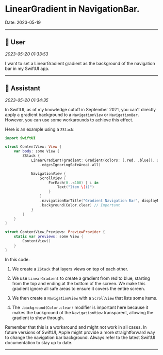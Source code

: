# LinearGradient in NavigationBar.

Date: 2023-05-19

---

## 👤 User
*2023-05-20 01:33:53*

I want to set a LinearGradient gradient as the background of the navigation bar in my SwiftUI app.

---

## 🤖 Assistant
*2023-05-20 01:34:35*

In SwiftUI, as of my knowledge cutoff in September 2021, you can't directly apply a gradient background to a `NavigationView` or `NavigationBar`. However, you can use some workarounds to achieve this effect.

Here is an example using a `ZStack`:

```swift
import SwiftUI

struct ContentView: View {
    var body: some View {
        ZStack {
            LinearGradient(gradient: Gradient(colors: [.red, .blue]), startPoint: .top, endPoint: .bottom)
                .edgesIgnoringSafeArea(.all)

            NavigationView {
                ScrollView {
                    ForEach(0..<100) { i in
                        Text("Item \(i)")
                    }
                }
                .navigationBarTitle("Gradient Navigation Bar", displayMode: .inline)
                .background(Color.clear) // Important
            }
        }
    }
}

struct ContentView_Previews: PreviewProvider {
    static var previews: some View {
        ContentView()
    }
}
```

In this code:

1. We create a `ZStack` that layers views on top of each other. 

2. We use `LinearGradient` to create a gradient from red to blue, starting from the top and ending at the bottom of the screen. We make this gradient ignore all safe areas to ensure it covers the entire screen.

3. We then create a `NavigationView` with a `ScrollView` that lists some items.

4. The `.background(Color.clear)` modifier is important here because it makes the background of the `NavigationView` transparent, allowing the gradient to show through.

Remember that this is a workaround and might not work in all cases. In future versions of SwiftUI, Apple might provide a more straightforward way to change the navigation bar background. Always refer to the latest SwiftUI documentation to stay up to date.

---
